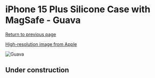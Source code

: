 # iPhone 15 Plus Silicone Case with MagSafe - Guava

[Return to previous page](/iphone_15)

[High-resolution image from Apple](https://store.storeimages.cdn-apple.com/8756/as-images.apple.com/is/MT163?wid=4500&hei=4500&fmt=png)

<div style="width: 512px"><img src="/almost_uncompressed/MT163.webp" alt="Guava"></div>

## Under construction
